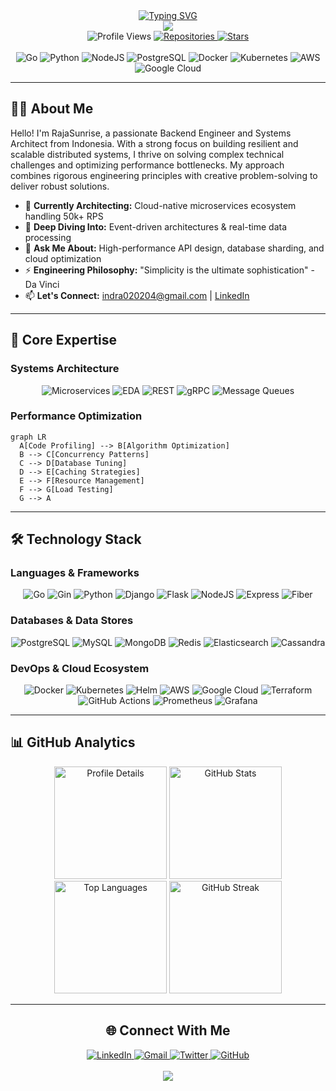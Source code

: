 <div align="center">
  <a href="https://git.io/typing-svg">
    <img src="https://readme-typing-svg.demolab.com?font=Fira+Code&weight=700&size=32&duration=4000&pause=1000&color=6C63FF&center=true&vCenter=true&width=700&lines=Hello+World!+%F0%9F%91%8B;I'm+RajaSunrise%E2%80%94Backend+Architect;Specializing+in+Scalable+Systems;Welcome+to+my+GitHub+Profile!" alt="Typing SVG" />
  </a>
</div>

<div align="center">
  <img src="https://capsule-render.vercel.app/api?type=waving&color=6C63FF&height=200&section=header&text=RajaSunrise&fontSize=80&fontColor=ffffff&animation=fadeIn&fontAlignY=40&desc=Backend%20Systems%20Architect&descSize=24&descAlignY=65&descAlign=65"/>
</div>

<div align="center">
  <img src="https://komarev.com/ghpvc/?username=RajaSunrise&style=flat-square&color=6C63FF" alt="Profile Views">
  <a href="https://github.com/RajaSunrise?tab=repositories">
    <img src="https://img.shields.io/badge/Repositories-15+-6C63FF?style=flat-square" alt="Repositories">
  </a>
  <a href="https://github.com/RajaSunrise?tab=stars">
    <img src="https://img.shields.io/badge/Stars-100+-6C63FF?style=flat-square" alt="Stars">
  </a>
</div>

<br>

<div align="center">
  <img src="https://img.shields.io/badge/Go-00ADD8?style=for-the-badge&logo=go&logoColor=white" alt="Go">
  <img src="https://img.shields.io/badge/Python-3776AB?style=for-the-badge&logo=python&logoColor=white" alt="Python">
  <img src="https://img.shields.io/badge/Node.js-339933?style=for-the-badge&logo=nodedotjs&logoColor=white" alt="NodeJS">
  <img src="https://img.shields.io/badge/PostgreSQL-4169E1?style=for-the-badge&logo=postgresql&logoColor=white" alt="PostgreSQL">
  <img src="https://img.shields.io/badge/Docker-2496ED?style=for-the-badge&logo=docker&logoColor=white" alt="Docker">
  <img src="https://img.shields.io/badge/Kubernetes-326CE5?style=for-the-badge&logo=kubernetes&logoColor=white" alt="Kubernetes">
  <img src="https://img.shields.io/badge/AWS-232F3E?style=for-the-badge&logo=amazonaws&logoColor=white" alt="AWS">
  <img src="https://img.shields.io/badge/GCP-4285F4?style=for-the-badge&logo=googlecloud&logoColor=white" alt="Google Cloud">
</div>

---
## 👨‍💻 About Me
Hello! I'm RajaSunrise, a passionate Backend Engineer and Systems Architect from Indonesia. With a strong focus on building resilient and scalable distributed systems, I thrive on solving complex technical challenges and optimizing performance bottlenecks. My approach combines rigorous engineering principles with creative problem-solving to deliver robust solutions.

- 🔭 **Currently Architecting:** Cloud-native microservices ecosystem handling 50k+ RPS
- 🌱 **Deep Diving Into:** Event-driven architectures & real-time data processing
- 💬 **Ask Me About:** High-performance API design, database sharding, and cloud optimization
- ⚡ **Engineering Philosophy:** "Simplicity is the ultimate sophistication" - Da Vinci
- 📫 **Let's Connect:** [indra020204@gmail.com](mailto:indra020204@gmail.com) | [LinkedIn](https://www.linkedin.com/in/indra-aryadi-961a98243)

---
## 🚀 Core Expertise

### Systems Architecture
<div align="center">
  <img src="https://img.shields.io/badge/Microservices-6C63FF?style=flat-square" alt="Microservices">
  <img src="https://img.shields.io/badge/Event--Driven_Architecture-6C63FF?style=flat-square" alt="EDA">
  <img src="https://img.shields.io/badge/RESTful_APIs-6C63FF?style=flat-square" alt="REST">
  <img src="https://img.shields.io/badge/gRPC-6C63FF?style=flat-square" alt="gRPC">
  <img src="https://img.shields.io/badge/Message_Queues-6C63FF?style=flat-square" alt="Message Queues">
</div>

### Performance Optimization
```mermaid
graph LR
  A[Code Profiling] --> B[Algorithm Optimization]
  B --> C[Concurrency Patterns]
  C --> D[Database Tuning]
  D --> E[Caching Strategies]
  E --> F[Resource Management]
  F --> G[Load Testing]
  G --> A
```

---
## 🛠️ Technology Stack

### Languages & Frameworks
<div align="center">
  <img src="https://img.shields.io/badge/Go-00ADD8?style=flat-square&logo=go&logoColor=white" alt="Go">
  <img src="https://img.shields.io/badge/Gin-00ADD8?style=flat-square&logo=go&logoColor=white" alt="Gin">
  <img src="https://img.shields.io/badge/Python-3776AB?style=flat-square&logo=python&logoColor=white" alt="Python">
  <img src="https://img.shields.io/badge/Django-092E20?style=flat-square&logo=django&logoColor=white" alt="Django">
  <img src="https://img.shields.io/badge/Flask-000000?style=flat-square&logo=flask&logoColor=white" alt="Flask">
  <img src="https://img.shields.io/badge/Node.js-339933?style=flat-square&logo=nodedotjs&logoColor=white" alt="NodeJS">
  <img src="https://img.shields.io/badge/Express-000000?style=flat-square&logo=express&logoColor=white" alt="Express">
  <img src="https://img.shields.io/badge/Fiber-00ADD8?style=flat-square&logo=go&logoColor=white" alt="Fiber">
</div>

### Databases & Data Stores
<div align="center">
  <img src="https://img.shields.io/badge/PostgreSQL-4169E1?style=flat-square&logo=postgresql&logoColor=white" alt="PostgreSQL">
  <img src="https://img.shields.io/badge/MySQL-4479A1?style=flat-square&logo=mysql&logoColor=white" alt="MySQL">
  <img src="https://img.shields.io/badge/MongoDB-47A248?style=flat-square&logo=mongodb&logoColor=white" alt="MongoDB">
  <img src="https://img.shields.io/badge/Redis-DC382D?style=flat-square&logo=redis&logoColor=white" alt="Redis">
  <img src="https://img.shields.io/badge/Elasticsearch-005571?style=flat-square&logo=elasticsearch&logoColor=white" alt="Elasticsearch">
  <img src="https://img.shields.io/badge/Cassandra-1287B1?style=flat-square&logo=apachecassandra&logoColor=white" alt="Cassandra">
</div>

### DevOps & Cloud Ecosystem
<div align="center">
  <img src="https://img.shields.io/badge/Docker-2496ED?style=flat-square&logo=docker&logoColor=white" alt="Docker">
  <img src="https://img.shields.io/badge/Kubernetes-326CE5?style=flat-square&logo=kubernetes&logoColor=white" alt="Kubernetes">
  <img src="https://img.shields.io/badge/Helm-0F1689?style=flat-square&logo=helm&logoColor=white" alt="Helm">
  <img src="https://img.shields.io/badge/AWS-232F3E?style=flat-square&logo=amazonaws&logoColor=white" alt="AWS">
  <img src="https://img.shields.io/badge/GCP-4285F4?style=flat-square&logo=googlecloud&logoColor=white" alt="Google Cloud">
  <img src="https://img.shields.io/badge/Terraform-7B42BC?style=flat-square&logo=terraform&logoColor=white" alt="Terraform">
  <img src="https://img.shields.io/badge/GitHub_Actions-2088FF?style=flat-square&logo=githubactions&logoColor=white" alt="GitHub Actions">
  <img src="https://img.shields.io/badge/Prometheus-E6522C?style=flat-square&logo=prometheus&logoColor=white" alt="Prometheus">
  <img src="https://img.shields.io/badge/Grafana-F46800?style=flat-square&logo=grafana&logoColor=white" alt="Grafana">
</div>

---
## 📊 GitHub Analytics

<div align="center">
  <img height="180em" src="https://github-profile-summary-cards.vercel.app/api/cards/profile-details?username=RajaSunrise&theme=radical" alt="Profile Details">
  
  <img height="180em" src="https://github-readme-stats.vercel.app/api?username=RajaSunrise&show_icons=true&theme=radical&hide_border=true&bg_color=0D1117&title_color=6C63FF&icon_color=FF6584&include_all_commits=true&count_private=true" alt="GitHub Stats">
  <img height="180em" src="https://github-readme-stats.vercel.app/api/top-langs/?username=RajaSunrise&layout=compact&theme=radical&hide_border=true&bg_color=0D1117&title_color=6C63FF&langs_count=8&exclude_repo=dotfiles" alt="Top Languages">
  
  <img height="180em" src="https://github-readme-streak-stats.herokuapp.com/?user=RajaSunrise&theme=radical&hide_border=true&background=0D1117&stroke=6C63FF&ring=FF6584&fire=FF6584&currStreakLabel=6C63FF" alt="GitHub Streak">

---
## 🌐 Connect With Me

<div align="center">
  <a href="https://www.linkedin.com/in/indra-aryadi-961a98243">
    <img src="https://img.shields.io/badge/LinkedIn-0A66C2?style=for-the-badge&logo=linkedin&logoColor=white" alt="LinkedIn">
  </a>
  <a href="mailto:indra020204@gmail.com">
    <img src="https://img.shields.io/badge/Gmail-D14836?style=for-the-badge&logo=gmail&logoColor=white" alt="Gmail">
  </a>
  <a href="https://twitter.com/indra_aryadi">
    <img src="https://img.shields.io/badge/Twitter-1DA1F2?style=for-the-badge&logo=twitter&logoColor=white" alt="Twitter">
  </a>
  <a href="https://github.com/RajaSunrise">
    <img src="https://img.shields.io/badge/GitHub-181717?style=for-the-badge&logo=github&logoColor=white" alt="GitHub">
  </a>
</div>

<br>

<div align="center">
  <img src="https://capsule-render.vercel.app/api?type=waving&color=6C63FF&height=120&section=footer&reversal=true"/>
</div>